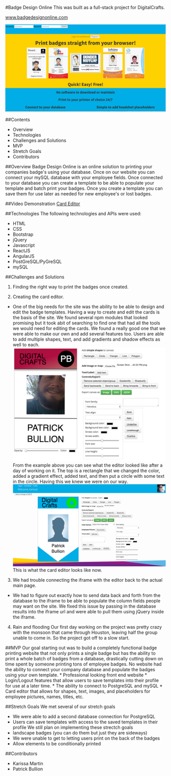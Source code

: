 #Badge Design Online 
This was built as a full-stack project for DigitalCrafts. 

www.badgedesignonline.com

![Alt text](readmefiles/readme3.png)


##Contents
  * Overview 
  * Technologies
  * Challenges and Solutions 
  * MVP 
  * Stretch Goals
  * Contributors 


##Overview 
Badge Design Online is an online solution to printing your companies badge's using your database.  Once on our website you can connect your mySQL database with your employee fields.  Once connected to your database you can create a template to be able to populate your template and batch print your badges.  Once you create a template you can save them for use later as needed for new employee's or lost badges.

##Video Demonstration
[Card Editor](readmefiles/readme1.mp4)


##Technologies 
The following technologies and APIs were used:
  * HTML
  * CSS
  * Bootstrap
  * jQuery
  * Javascript
  * ReactJS
  * AngularJS
  * PostGreSQL/PyGreSQL
  * mySQL


##Challenges and Solutions
 
1.  Finding the right way to print the badges once created.
 
 
2.  Creating the card editor.
  * One of the big needs for the site was the ability to be able to design and edit the badge templates.  Having a way to create and edit the cards is the basis of the site.  We found several npm modules that looked promising but it took abit of searching to find one that had all the tools we would need for editing the cards.  We found a really good one that we were able to make our own and add several features too.  Users are able to add multiple shapes, text, and add gradients and shadow effects as well to each.
![Alt text](readmefiles/readme2.png)
From the example above you can see what the editor looked like after a day of working on it.  The top is a rectangle that we changed the color, added a gradient effect, added text, and then put a circle with some text in the circle. Having this we knew we were on our way.
![Alt text](readmefiles/readme4.png)
This is what the card editor looks like now.
3.  We had trouble connecting the iframe with the editor back to the actual main page.
  * We had to figure out exactly how to send data back and forth from the database to the iframe to be able to populate the column fields people may want on the site.  We fixed this issue by passing in the database results into the iframe url and were able to pull them using jQuery inside the iframe.

4.  Rain and flooding
Our first day working on the project was pretty crazy with the monsoon that came through Houston, leaving half the group unable to come in.  So the project got off to a slow start.


##MVP
Our goal starting out was to build a completely functional badge printing website that not only prints a single badge but has the ability to print a whole batch of badges from a database, drastically cutting down on time spent by someone printing tons of employee badges.  No website had the ability to connect your company database and populate the badges using your own template.
    * Professional looking front end website
    * Login/Logout features that allow users to save templates into their profile for use at a later time.
    * The ability to connect to PostgreSQL and mySQL
    * Card editor that allows for shapes, text, images, and placeholders for employee pictures, names, titles, etc.

##Stretch Goals 
We met several of our stretch goals
  * We were able to add a second database connection for PostgreSQL
  * Users can save templates with access to the saved templates in their profile
We still plan on implementing these strectch goals
  * landscape badges (you can do them but just they are sideways)
  * We were unable to get to letting users print on the back of the badges
  * Allow elements to be conditionally printed

##Contributors 

  * Karissa Martin
  * Patrick Bullion

